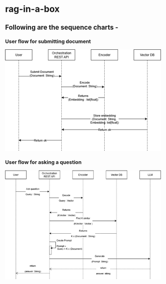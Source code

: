 # rag-in-a-box

## Following are the sequence charts - 

### User flow for submitting document
![User flow for submitting document](/images/RAG_in_a_box_sequence_diags-2.drawio.png)

### User flow for asking a question
![User flow for asking a question](/images/RAG_in_a_box_sequence_diags-3.drawio.png)
